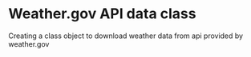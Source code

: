 # Weather.gov API data class
 Creating a class object to download weather data from api provided by weather.gov
